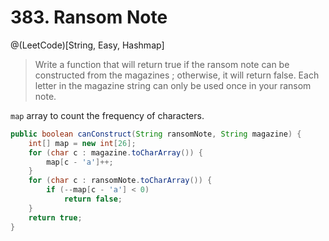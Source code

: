 # 383. Ransom Note
@(LeetCode)[String, Easy, Hashmap]

> Write a function that will return true if the ransom note can be constructed from the magazines ; otherwise, it will return false.
> Each letter in the magazine string can only be used once in your ransom note.

`map` array to count the frequency of characters.
```java
public boolean canConstruct(String ransomNote, String magazine) {
    int[] map = new int[26];
    for (char c : magazine.toCharArray()) {
        map[c - 'a']++;
    }
    for (char c : ransomNote.toCharArray()) {
        if (--map[c - 'a'] < 0)
            return false;
    }
    return true;
}
```

